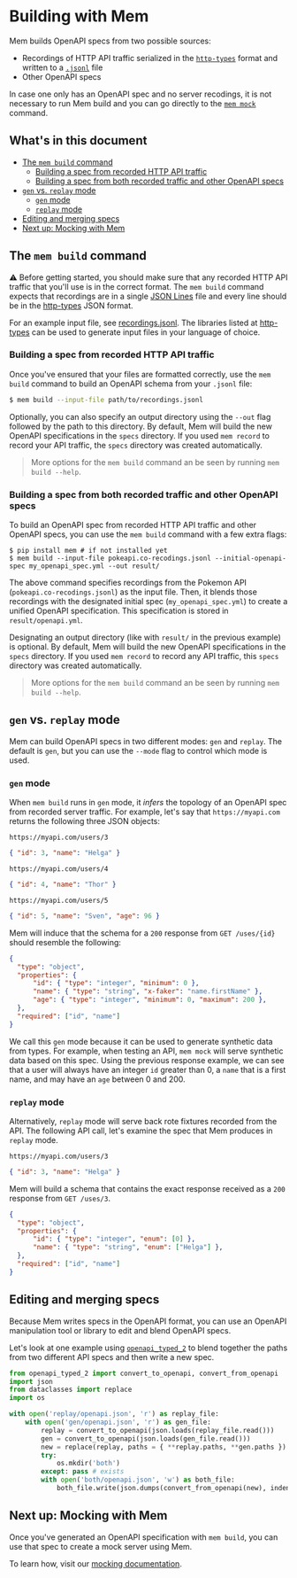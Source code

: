 # Building with Mem

Mem builds OpenAPI specs from two possible sources:
- Recordings of HTTP API traffic serialized in the [`http-types`](https://github.com/mem/http-types) format and written to a [`.jsonl`](https://jsonlines.org) file
- Other OpenAPI specs

In case one only has an OpenAPI spec and no server recodings, it is not necessary to run Mem build and you can go directly to the [`mem mock`](./MOCK.md) command.

## What's in this document

- [The `mem build` command](#the-mem-build-command)
    - [Building a spec from recorded HTTP API traffic](#building-a-spec-from-recorded-http-api-traffic)
    - [Building a spec from both recorded traffic and other OpenAPI specs](#building-a-spec-from-both-recorded-traffic-and-other-openapi-specs)
- [`gen` vs. `replay` mode](#gen-vs-replay-mode)
    - [`gen` mode](#gen-mode)
    - [`replay` mode](#replay-mode)
- [Editing and merging specs](#editing-and-merging-specs)
- [Next up: Mocking with Mem](#next-up-mocking-with-mem)

## The `mem build` command

⚠️ Before getting started, you should make sure that any recorded HTTP API traffic that you'll use is in the correct format. The `mem build` command expects that recordings are in a single [JSON Lines](http://jsonlines.org/) file and every line should be in the [http-types](https://mem.github.io/http-types/) JSON format.

For an example input file, see [recordings.jsonl](https://github.com/Mem/mem/blob/master/resources/recordings.jsonl). The libraries listed at [http-types](https://mem.github.io/http-types/) can be used to generate input files in your language of choice.

### Building a spec from recorded HTTP API traffic

Once you've ensured that your files are formatted correctly, use the `mem build` command to build an OpenAPI schema from your `.jsonl` file:

```bash
$ mem build --input-file path/to/recordings.jsonl 
```

Optionally, you can also specify an output directory using the `--out` flag followed by the path to this directory. By default, Mem will build the new OpenAPI specifications in the `specs` directory. If you used `mem record` to record your API traffic, the `specs` directory was created automatically. 

> More options for the `mem build` command an be seen by running `mem build --help`.

### Building a spec from both recorded traffic and other OpenAPI specs

To build an OpenAPI spec from recorded HTTP API traffic and other OpenAPI specs, you can use the `mem build` command with a few extra flags:

```
$ pip install mem # if not installed yet
$ mem build --input-file pokeapi.co-recodings.jsonl --initial-openapi-spec my_openapi_spec.yml --out result/
```

The above command specifies recordings from the Pokemon API (`pokeapi.co-recodings.jsonl`) as the input file. Then, it blends those recordings with the designated initial spec (`my_openapi_spec.yml`) to create a unified OpenAPI specification. This specification is stored in `result/openapi.yml`.

Designating an output directory (like with `result/` in the previous example) is optional. By default, Mem will build the new OpenAPI specifications in the `specs` directory. If you used `mem record` to record any API traffic, this `specs` directory was created automatically.

> More options for the `mem build` command an be seen by running `mem build --help`.

## `gen` vs. `replay` mode

Mem can build OpenAPI specs in two different modes: `gen` and `replay`.  The default is `gen`, but you can use the `--mode` flag to control which mode is used.

### `gen` mode

When `mem build` runs in `gen` mode, it _infers_ the topology of an OpenAPI spec from recorded server traffic. For example, let's say that `https://myapi.com` returns the following three JSON objects:

`https://myapi.com/users/3`
```json
{ "id": 3, "name": "Helga" }
```

`https://myapi.com/users/4`
```json
{ "id": 4, "name": "Thor" }
```

`https://myapi.com/users/5`
```json
{ "id": 5, "name": "Sven", "age": 96 }
```

Mem will induce that the schema for a `200` response from `GET /uses/{id}` should resemble the following:

```json
{
  "type": "object",
  "properties": {
      "id": { "type": "integer", "minimum": 0 },
      "name": { "type": "string", "x-faker": "name.firstName" },
      "age": { "type": "integer", "minimum": 0, "maximum": 200 },
  },
  "required": ["id", "name"]
}
```
We call this `gen` mode because it can be used to generate synthetic data from types. For example, when testing an API, `mem mock` will serve synthetic data based on this spec. Using the previous response example, we can see that a user will always have an integer `id` greater than 0, a `name` that is a first name, and may have an `age` between 0 and 200.  

### `replay` mode

Alternatively, `replay` mode will serve back rote fixtures recorded from the API. The following API call, let's examine the spec that Mem produces in `replay` mode.

`https://myapi.com/users/3`
```json
{ "id": 3, "name": "Helga" }
```

Mem will build a schema that contains the exact response received as a `200` response from `GET /uses/3`.

```json
{
  "type": "object",
  "properties": {
      "id": { "type": "integer", "enum": [0] },
      "name": { "type": "string", "enum": ["Helga"] },
  },
  "required": ["id", "name"]
}
```

<!-- TODO: Mixed mode docs -->

## Editing and merging specs

Because Mem writes specs in the OpenAPI format, you can use an OpenAPI manipulation tool or library to edit and blend OpenAPI specs. 

Let's look at one example using [`openapi_typed_2`](https://github.com/mem/openapi_typed_2) to blend together the paths from two different API specs and then write a new spec.

```python
from openapi_typed_2 import convert_to_openapi, convert_from_openapi
import json
from dataclasses import replace
import os

with open('replay/openapi.json', 'r') as replay_file:
    with open('gen/openapi.json', 'r') as gen_file:
        replay = convert_to_openapi(json.loads(replay_file.read()))
        gen = convert_to_openapi(json.loads(gen_file.read()))
        new = replace(replay, paths = { **replay.paths, **gen.paths })
        try:
            os.mkdir('both')
        except: pass # exists
        with open('both/openapi.json', 'w') as both_file:
            both_file.write(json.dumps(convert_from_openapi(new), indent=2))
```

## Next up: Mocking with Mem

Once you've generated an OpenAPI specification with `mem build`, you can use that spec to create a mock server using Mem.

To learn how, visit our [mocking documentation](./docs/MOCK.md).
